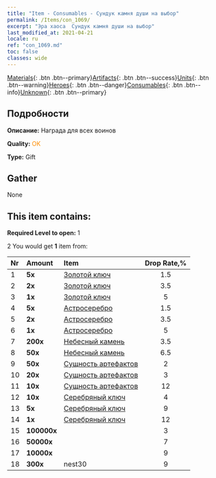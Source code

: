 ```yaml
---
title: "Item - Consumables - Сундук камня души на выбор"
permalink: /Items/con_1069/
excerpt: "Эра хаоса  Сундук камня души на выбор"
last_modified_at: 2021-04-21
locale: ru
ref: "con_1069.md"
toc: false
classes: wide
---
```

 [Materials](/ru/Items/){: .btn .btn--primary}[Artifacts](/ru/Items/Artifacts/){: .btn .btn--success}[Units](/ru/Items/Units/){: .btn .btn--warning}[Heroes](/ru/Items/Heroes/){: .btn .btn--danger}[Consumables](/ru/Items/Consumables/){: .btn .btn--info}[Unknown](/ru/Items/Unknown/){: .btn .btn--primary}

## Подробности
 **Описание:** Награда для всех воинов

 **Quality:** <span style="color: #FF8C00">OK</span>

 **Type:** Gift

## Gather

  None

## This item contains:

 **Required Level to open:** 1

 2 You would get **1** item  from:

  | Nr | Amount |     Item    | Drop Rate,% |
  |:---|:-------|:------------|:---------:|
  | 1 |  **5x** | [Золотой ключ](/ru/Items/con_783/) | 1.5 | 
  | 2 |  **2x** | [Золотой ключ](/ru/Items/con_783/) | 3.5 | 
  | 3 |  **1x** | [Золотой ключ](/ru/Items/con_783/) | 5 | 
  | 4 |  **5x** | [Астросеребро](/ru/Items/con_969/) | 1.5 | 
  | 5 |  **2x** | [Астросеребро](/ru/Items/con_969/) | 3.5 | 
  | 6 |  **1x** | [Астросеребро](/ru/Items/con_969/) | 5 | 
  | 7 |  **200x** | [Небесный камень](/ru/Items/art_188/) | 3.5 | 
  | 8 |  **50x** | [Небесный камень](/ru/Items/art_188/) | 6.5 | 
  | 9 |  **50x** | [Сущность артефактов](/ru/Items/con_761/) | 2 | 
  | 10 |  **20x** | [Сущность артефактов](/ru/Items/con_761/) | 3 | 
  | 11 |  **10x** | [Сущность артефактов](/ru/Items/con_761/) | 12 | 
  | 12 |  **10x** | [Серебряный ключ](/ru/Items/con_693/) | 4 | 
  | 13 |  **5x** | [Серебряный ключ](/ru/Items/con_693/) | 9 | 
  | 14 |  **1x** | [Серебряный ключ](/ru/Items/con_693/) | 12 | 
  | 15 |  **100000x** | <i class="fas fa-coins"/> | 3 | 
  | 16 |  **50000x** | <i class="fas fa-coins"/> | 7 | 
  | 17 |  **10000x** | <i class="fas fa-coins"/> | 9 | 
  | 18 |  **300x** | nest30 | 9 | 
